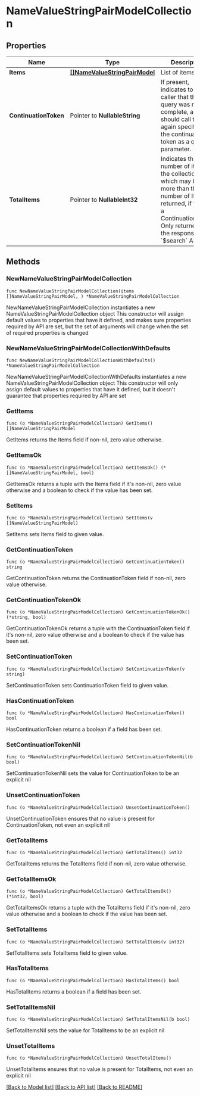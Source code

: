 # NameValueStringPairModelCollection

## Properties

Name | Type | Description | Notes
------------ | ------------- | ------------- | -------------
**Items** | [**[]NameValueStringPairModel**](NameValueStringPairModel.md) | List of items. | 
**ContinuationToken** | Pointer to **NullableString** | If present, indicates to the caller that the query was not complete, and they should call the API again specifying the continuation token as a query parameter. | [optional] 
**TotalItems** | Pointer to **NullableInt32** | Indicates the total number of items in the collection, which may be more than the number of Items returned, if there is a ContinuationToken.  Only returned in the response to &#x60;$search&#x60; APIs. | [optional] 

## Methods

### NewNameValueStringPairModelCollection

`func NewNameValueStringPairModelCollection(items []NameValueStringPairModel, ) *NameValueStringPairModelCollection`

NewNameValueStringPairModelCollection instantiates a new NameValueStringPairModelCollection object
This constructor will assign default values to properties that have it defined,
and makes sure properties required by API are set, but the set of arguments
will change when the set of required properties is changed

### NewNameValueStringPairModelCollectionWithDefaults

`func NewNameValueStringPairModelCollectionWithDefaults() *NameValueStringPairModelCollection`

NewNameValueStringPairModelCollectionWithDefaults instantiates a new NameValueStringPairModelCollection object
This constructor will only assign default values to properties that have it defined,
but it doesn't guarantee that properties required by API are set

### GetItems

`func (o *NameValueStringPairModelCollection) GetItems() []NameValueStringPairModel`

GetItems returns the Items field if non-nil, zero value otherwise.

### GetItemsOk

`func (o *NameValueStringPairModelCollection) GetItemsOk() (*[]NameValueStringPairModel, bool)`

GetItemsOk returns a tuple with the Items field if it's non-nil, zero value otherwise
and a boolean to check if the value has been set.

### SetItems

`func (o *NameValueStringPairModelCollection) SetItems(v []NameValueStringPairModel)`

SetItems sets Items field to given value.


### GetContinuationToken

`func (o *NameValueStringPairModelCollection) GetContinuationToken() string`

GetContinuationToken returns the ContinuationToken field if non-nil, zero value otherwise.

### GetContinuationTokenOk

`func (o *NameValueStringPairModelCollection) GetContinuationTokenOk() (*string, bool)`

GetContinuationTokenOk returns a tuple with the ContinuationToken field if it's non-nil, zero value otherwise
and a boolean to check if the value has been set.

### SetContinuationToken

`func (o *NameValueStringPairModelCollection) SetContinuationToken(v string)`

SetContinuationToken sets ContinuationToken field to given value.

### HasContinuationToken

`func (o *NameValueStringPairModelCollection) HasContinuationToken() bool`

HasContinuationToken returns a boolean if a field has been set.

### SetContinuationTokenNil

`func (o *NameValueStringPairModelCollection) SetContinuationTokenNil(b bool)`

 SetContinuationTokenNil sets the value for ContinuationToken to be an explicit nil

### UnsetContinuationToken
`func (o *NameValueStringPairModelCollection) UnsetContinuationToken()`

UnsetContinuationToken ensures that no value is present for ContinuationToken, not even an explicit nil
### GetTotalItems

`func (o *NameValueStringPairModelCollection) GetTotalItems() int32`

GetTotalItems returns the TotalItems field if non-nil, zero value otherwise.

### GetTotalItemsOk

`func (o *NameValueStringPairModelCollection) GetTotalItemsOk() (*int32, bool)`

GetTotalItemsOk returns a tuple with the TotalItems field if it's non-nil, zero value otherwise
and a boolean to check if the value has been set.

### SetTotalItems

`func (o *NameValueStringPairModelCollection) SetTotalItems(v int32)`

SetTotalItems sets TotalItems field to given value.

### HasTotalItems

`func (o *NameValueStringPairModelCollection) HasTotalItems() bool`

HasTotalItems returns a boolean if a field has been set.

### SetTotalItemsNil

`func (o *NameValueStringPairModelCollection) SetTotalItemsNil(b bool)`

 SetTotalItemsNil sets the value for TotalItems to be an explicit nil

### UnsetTotalItems
`func (o *NameValueStringPairModelCollection) UnsetTotalItems()`

UnsetTotalItems ensures that no value is present for TotalItems, not even an explicit nil

[[Back to Model list]](../README.md#documentation-for-models) [[Back to API list]](../README.md#documentation-for-api-endpoints) [[Back to README]](../README.md)


